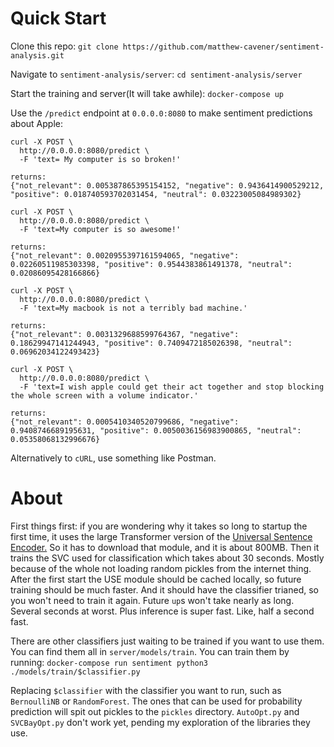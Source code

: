 # Quick Start
Clone this repo:
`git clone https://github.com/matthew-cavener/sentiment-analysis.git`

Navigate to `sentiment-analysis/server`:
`cd sentiment-analysis/server`

Start the training and server(It will take awhile):
`docker-compose up`

Use the `/predict` endpoint at `0.0.0.0:8080` to make sentiment predictions about Apple:
```
curl -X POST \
  http://0.0.0.0:8080/predict \
  -F 'text= My computer is so broken!'

returns:
{"not_relevant": 0.005387865395154152, "negative": 0.9436414900529212, "positive": 0.018740593702031454, "neutral": 0.03223005084989302}

curl -X POST \
  http://0.0.0.0:8080/predict \
  -F 'text=My computer is so awesome!'

returns:
{"not_relevant": 0.0020955397161594065, "negative": 0.02260511985303398, "positive": 0.9544383861491378, "neutral": 0.02086095428166866}

curl -X POST \
  http://0.0.0.0:8080/predict \
  -F 'text=My macbook is not a terribly bad machine.'

returns:
{"not_relevant": 0.0031329688599764367, "negative": 0.18629947141244943, "positive": 0.7409472185026398, "neutral": 0.06962034122493423}

curl -X POST \
  http://0.0.0.0:8080/predict \
  -F 'text=I wish apple could get their act together and stop blocking the whole screen with a volume indicator.'

returns:
{"not_relevant": 0.0005410340520799686, "negative": 0.9408746689195631, "positive": 0.0050036156983900865, "neutral": 0.05358068132996676}
```

Alternatively to `cURL`, use something like Postman.

# About
First things first: if you are wondering why it takes so long to startup the first time, it uses the large Transformer version of the [Universal Sentence Encoder.](https://tfhub.dev/google/universal-sentence-encoder-large/3)
So it has to download that module, and it is about 800MB. Then it trains the SVC used for classification which takes about 30 seconds. Mostly because of the whole not loading random pickles from the internet thing.
After the first start the USE module should be cached locally, so future training should be much faster. And it should have the classifier trianed, so you won't need to train it again. Future `up`s won't take nearly as long. Several seconds at worst. Plus inference is super fast. Like, half a second fast.

There are other classifiers just waiting to be trained if you want to use them. You can find them all in `server/models/train`. You can train them by running:
`docker-compose run sentiment python3 ./models/train/$classifier.py`

Replacing `$classifier` with the classifier you want to run, such as `BernoulliNB` or `RandomForest`. The ones that can be used for probability prediction will spit out pickles to the `pickles` directory.
 `AutoOpt.py` and `SVCBayOpt.py` don't work yet, pending my exploration of the libraries they use.

